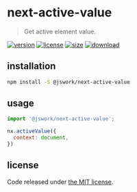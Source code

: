 # next-active-value
> Get active element value.

[![version][version-image]][version-url]
[![license][license-image]][license-url]
[![size][size-image]][size-url]
[![download][download-image]][download-url]

## installation
```bash
npm install -S @jswork/next-active-value
```

## usage
```js
import '@jswork/next-active-value';

nx.activeValue({
  context: document,
})
```

## license
Code released under [the MIT license](https://github.com/afeiship/next-active-value/blob/master/LICENSE.txt).

[version-image]: https://img.shields.io/npm/v/@jswork/next-active-value
[version-url]: https://npmjs.org/package/@jswork/next-active-value

[license-image]: https://img.shields.io/npm/l/@jswork/next-active-value
[license-url]: https://github.com/afeiship/next-active-value/blob/master/LICENSE.txt

[size-image]: https://img.shields.io/bundlephobia/minzip/@jswork/next-active-value
[size-url]: https://github.com/afeiship/next-active-value/blob/master/dist/next-active-value.min.js

[download-image]: https://img.shields.io/npm/dm/@jswork/next-active-value
[download-url]: https://www.npmjs.com/package/@jswork/next-active-value
